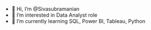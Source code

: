 - 👋 Hi, I’m @Sivasubramanian
- 👀 I’m interested in Data Analyst role
- 🌱 I’m currently learning SQL, Power BI, Tableau, Python

<!---
Sivasubramanian58/Sivasubramanian58 is a ✨ special ✨ repository because its `README.md` (this file) appears on your GitHub profile.
You can click the Preview link to take a look at your changes.
--->
